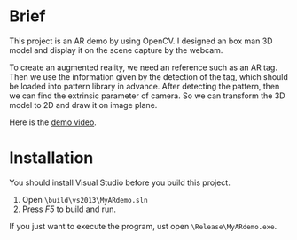 # Brief
This project is an AR demo by using OpenCV. I designed an box man 3D model and display it
on the scene capture by the webcam.

To create an augmented reality, we need an reference such as an AR tag. Then we use the 
information given by the detection of the tag, which should be loaded into pattern library in 
advance. After detecting the pattern, then we can find the extrinsic parameter of camera. 
So we can transform the 3D model to 2D and draw it on image plane. 

Here is the [demo video](https://www.youtube.com/watch?v=kr7XexDnWBU).

# Installation
You should install Visual Studio before you build this project.

 1. Open `\build\vs2013\MyARdemo.sln`
 2. Press *F5* to build and run.

If you just want to execute the program, ust open `\Release\MyARdemo.exe`.
